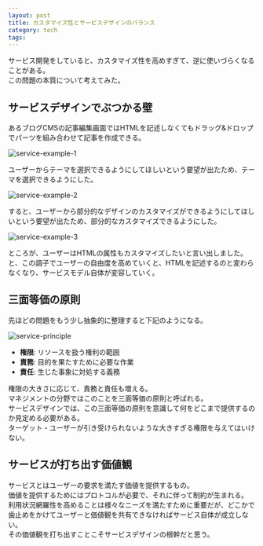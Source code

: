 ```yaml
---
layout: post
title: カスタマイズ性とサービスデザインのバランス
category: tech
tags:
---
```


サービス開発をしていると、カスタマイズ性を高めすぎて、逆に使いづらくなることがある。  
この問題の本質について考えてみた。

## サービスデザインでぶつかる壁

あるブログCMSの記事編集画面ではHTMLを記述しなくてもドラッグ&ドロップでパーツを組み合わせて記事を作成できる。

![service-example-1](https://rikson.imgix.net/service-example-1.svg)

ユーザーからテーマを選択できるようにしてほしいという要望が出たため、テーマを選択できるようにした。

![service-example-2](https://rikson.imgix.net/service-example-2.svg)

すると、ユーザーから部分的なデザインのカスタマイズができるようにしてほしいという要望が出たため、部分的なカスタマイズできるようにした。

![service-example-3](https://rikson.imgix.net/service-example-3.svg)

ところが、ユーザーはHTMLの属性もカスタマイズしたいと言い出しました。  
と、この調子でユーザーの自由度を高めていくと、HTMLを記述するのと変わらなくなり、サービスモデル自体が変容していく。

## 三面等価の原則

先ほどの問題をもう少し抽象的に整理すると下記のようになる。

![service-principle](https://rikson.imgix.net/service-principle.svg)

- **権限**: リソースを扱う権利の範囲
- **責務**: 目的を果たすために必要な作業
- **責任**: 生じた事象に対処する義務

権限の大きさに応じて、責務と責任も増える。  
マネジメントの分野ではこのことを三面等価の原則と呼ばれる。  
サービスデザインでは、この三面等価の原則を意識して何をどこまで提供するのか見定める必要がある。  
ターゲット・ユーザーが引き受けられないような大きすぎる権限を与えてはいけない。

## サービスが打ち出す価値観

サービスとはユーザーの要求を満たす価値を提供するもの。  
価値を提供するためにはプロトコルが必要で、それに伴って制約が生まれる。  
利用状況網羅性を高めることは様々なニーズを満たすために重要だが、どこかで歯止めをかけてユーザーと価値観を共有できなければサービス自体が成立しない。  
その価値観を打ち出すことこそサービスデザインの根幹だと思う。
